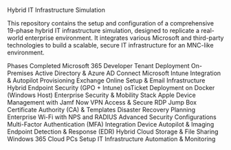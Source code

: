 Hybrid IT Infrastructure Simulation

This repository contains the setup and configuration of a comprehensive 19-phase hybrid IT infrastructure simulation, designed to replicate a real-world enterprise environment. It integrates various Microsoft and third-party technologies to build a scalable, secure IT infrastructure for an MNC-like environment.

Phases Completed
Microsoft 365 Developer Tenant Deployment
On-Premises Active Directory & Azure AD Connect
Microsoft Intune Integration & Autopilot Provisioning
Exchange Online Setup & Email Infrastructure
Hybrid Endpoint Security (GPO + Intune)
osTicket Deployment on Docker (Windows Host)
Enterprise Security & Mobility Stack
Apple Device Management with Jamf Now
VPN Access & Secure RDP Jump Box
Certificate Authority (CA) & Templates
Disaster Recovery Planning
Enterprise Wi-Fi with NPS and RADIUS
Advanced Security Configurations
Multi-Factor Authentication (MFA) Integration
Device Autopilot & Imaging
Endpoint Detection & Response (EDR)
Hybrid Cloud Storage & File Sharing
Windows 365 Cloud PCs Setup
IT Infrastructure Automation & Monitoring
